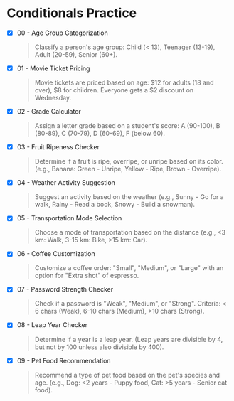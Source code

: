 # Conditionals Practice

- [x] 00 - Age Group Categorization

  > Classify a person's age group: Child (< 13), Teenager (13-19), Adult (20-59), Senior (60+).

- [x] 01 - Movie Ticket Pricing

  > Movie tickets are priced based on age: $12 for adults (18 and over), $8 for children. Everyone gets a $2 discount on Wednesday.

- [x] 02 - Grade Calculator

  > Assign a letter grade based on a student's score: A (90-100), B (80-89), C (70-79), D (60-69), F (below 60).

- [x] 03 - Fruit Ripeness Checker

  > Determine if a fruit is ripe, overripe, or unripe based on its color. (e.g., Banana: Green - Unripe, Yellow - Ripe, Brown - Overripe).

- [x] 04 - Weather Activity Suggestion

  > Suggest an activity based on the weather (e.g., Sunny - Go for a walk, Rainy - Read a book, Snowy - Build a snowman).

- [x] 05 - Transportation Mode Selection

  > Choose a mode of transportation based on the distance (e.g., <3 km: Walk, 3-15 km: Bike, >15 km: Car).

- [x] 06 - Coffee Customization

  > Customize a coffee order: "Small", "Medium", or "Large" with an option for "Extra shot" of espresso.

- [x] 07 - Password Strength Checker

  > Check if a password is "Weak", "Medium", or "Strong". Criteria: < 6 chars (Weak), 6-10 chars (Medium), >10 chars (Strong).

- [x] 08 - Leap Year Checker

  > Determine if a year is a leap year. (Leap years are divisible by 4, but not by 100 unless also divisible by 400).

- [x] 09 - Pet Food Recommendation

  > Recommend a type of pet food based on the pet's species and age. (e.g., Dog: <2 years - Puppy food, Cat: >5 years - Senior cat food).
